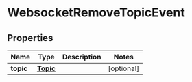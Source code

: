 
# WebsocketRemoveTopicEvent

## Properties
Name | Type | Description | Notes
------------ | ------------- | ------------- | -------------
**topic** | [**Topic**](Topic.md) |  |  [optional]



